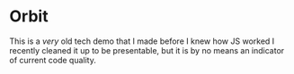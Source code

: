 Orbit
==============

This is a *very* old tech demo that I made before I knew how JS worked
I recently cleaned it up to be presentable, but it is by no means an indicator
of current code quality.

